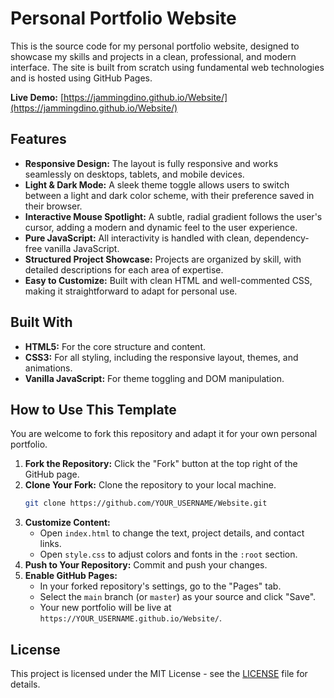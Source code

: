 # Personal Portfolio Website

This is the source code for my personal portfolio website, designed to showcase my skills and projects in a clean, professional, and modern interface. The site is built from scratch using fundamental web technologies and is hosted using GitHub Pages.

**Live Demo:** [https://jammingdino.github.io/Website/](https://jammingdino.github.io/Website/)

## Features

- **Responsive Design:** The layout is fully responsive and works seamlessly on desktops, tablets, and mobile devices.
- **Light & Dark Mode:** A sleek theme toggle allows users to switch between a light and dark color scheme, with their preference saved in their browser.
- **Interactive Mouse Spotlight:** A subtle, radial gradient follows the user's cursor, adding a modern and dynamic feel to the user experience.
- **Pure JavaScript:** All interactivity is handled with clean, dependency-free vanilla JavaScript.
- **Structured Project Showcase:** Projects are organized by skill, with detailed descriptions for each area of expertise.
- **Easy to Customize:** Built with clean HTML and well-commented CSS, making it straightforward to adapt for personal use.

## Built With

- **HTML5:** For the core structure and content.
- **CSS3:** For all styling, including the responsive layout, themes, and animations.
- **Vanilla JavaScript:** For theme toggling and DOM manipulation.

## How to Use This Template

You are welcome to fork this repository and adapt it for your own personal portfolio.

1.  **Fork the Repository:** Click the "Fork" button at the top right of the GitHub page.
2.  **Clone Your Fork:** Clone the repository to your local machine.
    ```sh
    git clone https://github.com/YOUR_USERNAME/Website.git
    ```
3.  **Customize Content:**
    -   Open `index.html` to change the text, project details, and contact links.
    -   Open `style.css` to adjust colors and fonts in the `:root` section.
4.  **Push to Your Repository:** Commit and push your changes.
5.  **Enable GitHub Pages:**
    -   In your forked repository's settings, go to the "Pages" tab.
    -   Select the `main` branch (or `master`) as your source and click "Save".
    -   Your new portfolio will be live at `https://YOUR_USERNAME.github.io/Website/`.

## License

This project is licensed under the MIT License - see the [LICENSE](LICENSE) file for details.